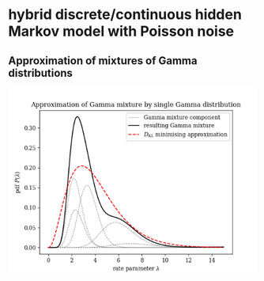 # hybrid discrete/continuous hidden Markov model with Poisson noise

## Approximation of mixtures of Gamma distributions

![example-gamma-mixture-plot](./gallery/example-gamma-mixture-approx.png)
